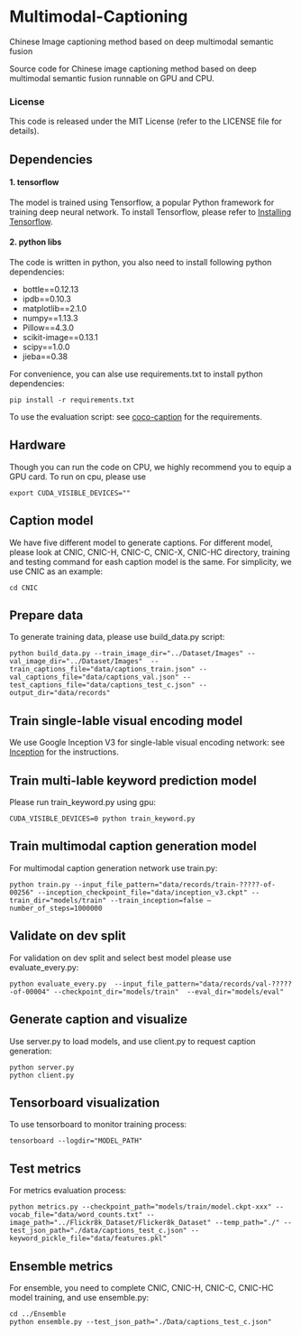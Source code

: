 # Multimodal-Captioning
Chinese Image captioning method based on deep multimodal semantic fusion

Source code for Chinese image captioning method based on deep multimodal semantic fusion runnable on GPU and CPU.

### License
This code is released under the MIT License (refer to the LICENSE file for details).

## Dependencies
#### 1. tensorflow
The model is trained using Tensorflow, a popular Python framework for training deep neural network. To install Tensorflow, please refer to  [Installing Tensorflow](https://www.tensorflow.org/install/).
#### 2. python libs
The code is written in python, you also need to install following python dependencies:
- bottle==0.12.13
- ipdb==0.10.3
- matplotlib==2.1.0
- numpy==1.13.3
- Pillow==4.3.0
- scikit-image==0.13.1
- scipy==1.0.0
- jieba==0.38

For convenience, you can alse use requirements.txt to install python dependencies:

	pip install -r requirements.txt

To use the evaluation script: see
[coco-caption](https://github.com/tylin/coco-caption) for the requirements.

## Hardware
Though you can run the code on CPU, we highly recommend you to equip a GPU card. To run on cpu, please use

	export CUDA_VISIBLE_DEVICES=""

## Caption model
We have five different model to generate captions. For different model, please look at CNIC, CNIC-H, CNIC-C, CNIC-X, CNIC-HC directory, training and testing command for eash caption model is the same. For simplicity, we use CNIC as an example:

	cd CNIC

## Prepare data
To generate training data, please use build_data.py script:

	python build_data.py --train_image_dir="../Dataset/Images" --val_image_dir="../Dataset/Images"  --train_captions_file="data/captions_train.json" --val_captions_file="data/captions_val.json" --test_captions_file="data/captions_test_c.json" --output_dir="data/records"

## Train single-lable visual encoding model
We use Google Inception V3 for single-lable visual encoding network: see
[Inception](https://github.com/tensorflow/models/tree/master/research/inception) for the instructions.

## Train multi-lable keyword prediction model
Please run train_keyword.py using gpu:

	CUDA_VISIBLE_DEVICES=0 python train_keyword.py

## Train multimodal caption generation model
For multimodal caption generation network use train.py:

	python train.py --input_file_pattern="data/records/train-?????-of-00256" --inception_checkpoint_file="data/inception_v3.ckpt" --train_dir="models/train" --train_inception=false –number_of_steps=1000000 
  
## Validate on dev split
For validation on dev split and select best model please use evaluate_every.py:

	python evaluate_every.py  --input_file_pattern="data/records/val-?????-of-00004" --checkpoint_dir="models/train"  --eval_dir="models/eval"

## Generate caption and visualize
Use server.py to load models, and use client.py to request caption generation:

	python server.py
 	python client.py

## Tensorboard visualization
To use tensorboard to monitor training process:

	tensorboard --logdir="MODEL_PATH"
  
## Test metrics
For metrics evaluation process:

	python metrics.py --checkpoint_path="models/train/model.ckpt-xxx" --vocab_file="data/word_counts.txt" --image_path="../Flickr8k_Dataset/Flicker8k_Dataset" --temp_path="./" --test_json_path="./data/captions_test_c.json" --keyword_pickle_file="data/features.pkl"
   
## Ensemble metrics
For ensemble, you need to complete CNIC, CNIC-H, CNIC-C, CNIC-HC model training, and use ensemble.py:

	cd ../Ensemble
	python ensemble.py --test_json_path="./Data/captions_test_c.json"
